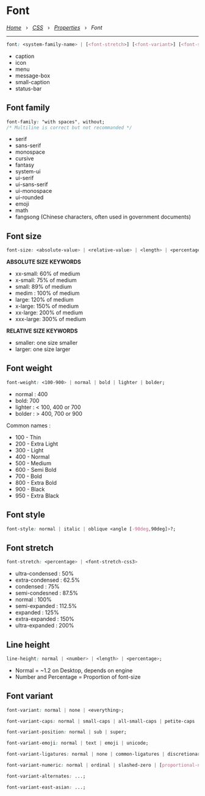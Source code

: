# Font

*[Home](../README.md)* &nbsp; › &nbsp;
*[CSS](./css.md)* &nbsp; › &nbsp;
*[Properties](./properties.md)* &nbsp; › &nbsp;
*Font*

---

```css
font: <system-family-name> | [<font-stretch>] [<font-variant>] [<font-style>] [<font-weight>] <font-size>/[<line-height>] <font-family>
```

- caption
- icon
- menu
- message-box
- small-caption
- status-bar

## Font family

```css
font-family: "with spaces", without;
/* Multiline is correct but not recommanded */
```

- serif
- sans-serif
- monospace
- cursive
- fantasy
- system-ui
- ui-serif
- ui-sans-serif
- ui-monospace
- ui-rounded
- emoji
- math
- fangsong (Chinese characters, often used in government documents)

## Font size

```css
font-size: <absolute-value> | <relative-value> | <length> | <percentage> | <math>;
```

**ABSOLUTE SIZE KEYWORDS**
- xx-small: 60% of medium
- x-small: 75% of medium
- small: 89% of medium
- medim : 100% of medium
- large: 120% of medium
- x-large: 150% of medium
- xx-large: 200% of medium
- xxx-large: 300% of medium

**RELATIVE SIZE KEYWORDS**
- smaller: one size smaller
- larger: one size larger

## Font weight

```css
font-weight: <100-900> | normal | bold | lighter | bolder;
```

- normal : 400
- bold: 700
- lighter : < 100, 400 or 700
- bolder : > 400, 700 or 900

Common names :
- 100 - Thin
- 200 - Extra Light
- 300 - Light
- 400 - Normal
- 500 - Medium
- 600 - Semi Bold
- 700 - Bold
- 800 - Extra Bold
- 900 - Black
- 950 - Extra Black

## Font style

```css
font-style: normal | italic | oblique <angle [-90deg,90deg]>?;
```

## Font stretch

```css
font-stretch: <percentage> | <font-stretch-css3>
```

- ultra-condensed : 50%
- extra-condensed : 62.5%
- condensed : 75%
- semi-condesned : 87.5%
- normal : 100%
- semi-expanded : 112.5%
- expanded : 125%
- extra-expanded : 150%
- ultra-expanded : 200%

## Line height

```css
line-height: normal | <number> | <length> | <percentage>;
```

- Normal = ~1.2 on Desktop, depends on engine
- Number and Percentage = Proportion of font-size

## Font variant

```css
font-variant: normal | none | <everything>;

font-variant-caps: normal | small-caps | all-small-caps | petite-caps | all-petite-caps | unicase | titling-caps;

font-variant-position: normal | sub | super;

font-variant-emoji: normal | text | emoji | unicode;

font-variant-ligatures: normal | none | common-ligatures | discretionary-ligaturs | historical-ligatures | contextual;

font-variant-numeric: normal | ordinal | slashed-zero | [proportional-nums | tabular-nums] | [lining-nums | oldstyle-nums] | [diagonal-frations | stacked-fractions];

font-variant-alternates: ...;

font-variant-east-asian: ...;
```